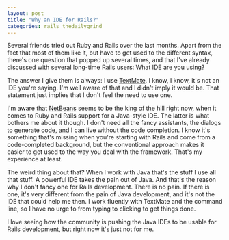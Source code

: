 ```yaml
---
layout: post
title: "Why an IDE for Rails?"
categories: rails thedailygrind
---
```

Several friends tried out Ruby and Rails over the last months. Apart from the fact that most of them like it, but have to get used to the different syntax, there's one question that popped up several times, and that I've already discussed with several long-time Rails users: What IDE are you using?

The answer I give them is always: I use [TextMate](http://macromates.com/). I know, I know, it's not an IDE you're saying. I'm well aware of that and I didn't imply it would be. That statement just implies that I don't feel the need to use one.

I'm aware that [NetBeans](http://wiki.netbeans.info/wiki/view/Ruby) seems to be the king of the hill right now, when it comes to Ruby and Rails support for a Java-style IDE. The latter is what bothers me about it though. I don't need all the fancy assistants, the dialogs to generate code, and I can live without the code completion. I know it's something that's missing when you're starting with Rails and come from a code-completed background, but the conventional approach makes it easier to get used to the way you deal with the framework. That's my experience at least.

The weird thing about that? When I work with Java that's the stuff I use all that stuff. A powerful IDE takes the pain out of Java. And that's the reason why I don't fancy one for Rails development. There is no pain. If there is one, it's very different from the pain of Java development, and it's not the IDE that could help me then. I work fluently with TextMate and the command line, so I have no urge to from typing to clicking to get things done.

I love seeing how the community is pushing the Java IDEs to be usable for Rails development, but right now it's just not for me.